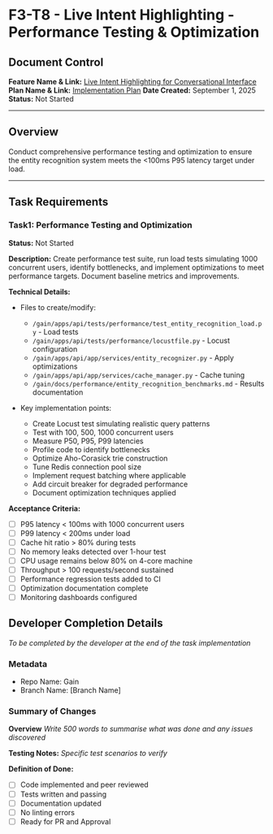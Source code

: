 # F3-T8 - Live Intent Highlighting - Performance Testing & Optimization

## Document Control
**Feature Name & Link:** [Live Intent Highlighting for Conversational Interface](../feature.md)
**Plan Name & Link:** [Implementation Plan](../plan.md)
**Date Created:** September 1, 2025  
**Status:** Not Started

---

## Overview
Conduct comprehensive performance testing and optimization to ensure the entity recognition system meets the <100ms P95 latency target under load.

---

## Task Requirements

### Task1: Performance Testing and Optimization
**Status:** Not Started

**Description:**
Create performance test suite, run load tests simulating 1000 concurrent users, identify bottlenecks, and implement optimizations to meet performance targets. Document baseline metrics and improvements.

**Technical Details:**
- Files to create/modify:
  - `/gain/apps/api/tests/performance/test_entity_recognition_load.py` - Load tests
  - `/gain/apps/api/tests/performance/locustfile.py` - Locust configuration
  - `/gain/apps/api/app/services/entity_recognizer.py` - Apply optimizations
  - `/gain/apps/api/app/services/cache_manager.py` - Cache tuning
  - `/gain/docs/performance/entity_recognition_benchmarks.md` - Results documentation

- Key implementation points:
  - Create Locust test simulating realistic query patterns
  - Test with 100, 500, 1000 concurrent users
  - Measure P50, P95, P99 latencies
  - Profile code to identify bottlenecks
  - Optimize Aho-Corasick trie construction
  - Tune Redis connection pool size
  - Implement request batching where applicable
  - Add circuit breaker for degraded performance
  - Document optimization techniques applied

**Acceptance Criteria:**
- [ ] P95 latency < 100ms with 1000 concurrent users
- [ ] P99 latency < 200ms under load
- [ ] Cache hit ratio > 80% during tests
- [ ] No memory leaks detected over 1-hour test
- [ ] CPU usage remains below 80% on 4-core machine
- [ ] Throughput > 100 requests/second sustained
- [ ] Performance regression tests added to CI
- [ ] Optimization documentation complete
- [ ] Monitoring dashboards configured

## Developer Completion Details

*To be completed by the developer at the end of the task implementation*

### Metadata

- Repo Name: Gain
- Branch Name: [Branch Name]

### Summary of Changes

**Overview**
*Write 500 words to summarise what was done and any issues discovered*

**Testing Notes:**
*Specific test scenarios to verify*

**Definition of Done:**
- [ ] Code implemented and peer reviewed
- [ ] Tests written and passing
- [ ] Documentation updated
- [ ] No linting errors
- [ ] Ready for PR and Approval